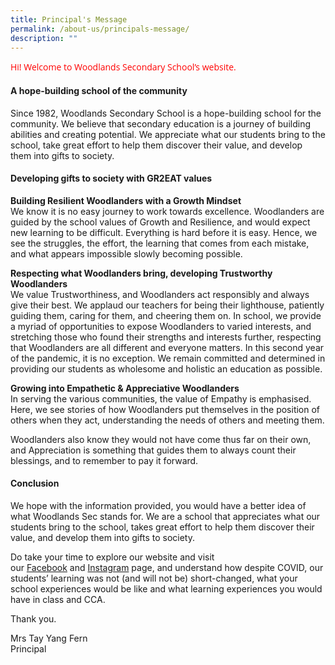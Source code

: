 ```yaml
---
title: Principal's Message
permalink: /about-us/principals-message/
description: ""
---
```

<style type="text/css">  
@import url('https://fonts.googleapis.com/css2?family=Open+Sans&display=swap');  
	
.test {font-family: 'Open Sans', sans-serif !important; color: #ff0000;}
</style>

<span class="test"> Hi! Welcome to Woodlands Secondary School’s website. </p>

#### **A hope-building school of the community**

Since 1982, Woodlands Secondary School is a hope-building school for the community. We believe that secondary education is a journey of building abilities and creating potential. We appreciate what our students bring to the school, take great effort to help them discover their value, and develop them into gifts to society.

#### **Developing gifts to society with GR2EAT values**

**Building Resilient Woodlanders with a Growth Mindset**  
We know it is no easy journey to work towards excellence. Woodlanders are guided by the school values of Growth and Resilience, and would expect new learning to be difficult. Everything is hard before it is easy. Hence, we see the struggles, the effort, the learning that comes from each mistake, and what appears impossible slowly becoming possible.

**Respecting what Woodlanders bring, developing Trustworthy Woodlanders**  
We value Trustworthiness, and Woodlanders act responsibly and always give their best. We applaud our teachers for being their lighthouse, patiently guiding them, caring for them, and cheering them on. In school, we provide a myriad of opportunities to expose Woodlanders to varied interests, and stretching those who found their strengths and interests further, respecting that Woodlanders are all different and everyone matters. In this second year of the pandemic, it is no exception. We remain committed and determined in providing our students as wholesome and holistic an education as possible.

**Growing into Empathetic & Appreciative Woodlanders**  
In serving the various communities, the value of Empathy is emphasised. Here, we see stories of how Woodlanders put themselves in the position of others when they act, understanding the needs of others and meeting them.

Woodlanders also know they would not have come thus far on their own, and Appreciation is something that guides them to always count their blessings, and to remember to pay it forward.

#### **Conclusion**

We hope with the information provided, you would have a better idea of what Woodlands Sec stands for. We are a school that appreciates what our students bring to the school, takes great effort to help them discover their value, and develop them into gifts to society.

Do take your time to explore our website and visit our [Facebook](https://www.facebook.com/woodlandssecsch) and [Instagram](https://www.instagram.com/woodlandssec/) page, and understand how despite COVID, our students’ learning was not (and will not be) short-changed, what your school experiences would be like and what learning experiences you would have in class and CCA.

Thank you.

Mrs Tay Yang Fern    
Principal